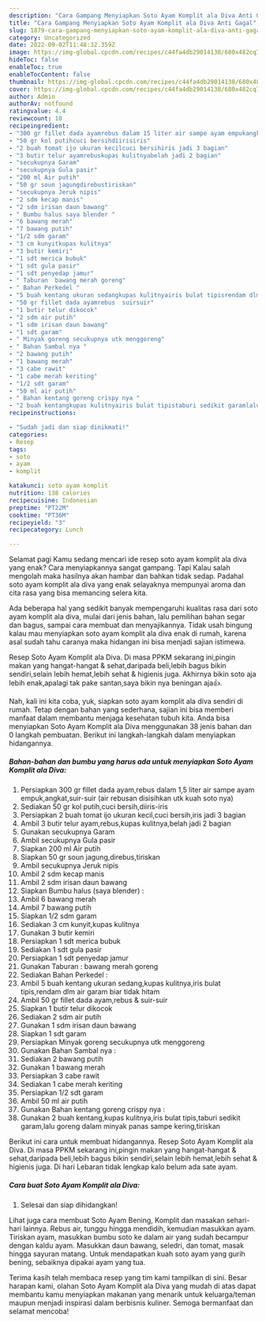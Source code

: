 ```yaml
---
description: "Cara Gampang Menyiapkan Soto Ayam Komplit ala Diva Anti Gagal"
title: "Cara Gampang Menyiapkan Soto Ayam Komplit ala Diva Anti Gagal"
slug: 1879-cara-gampang-menyiapkan-soto-ayam-komplit-ala-diva-anti-gagal
category: Uncategorized
date: 2022-09-02T11:48:32.359Z
image: https://img-global.cpcdn.com/recipes/c44fa4db29014138/680x482cq70/soto-ayam-komplit-ala-diva-foto-resep-utama.jpg
hideToc: false
enableToc: true
enableTocContent: false
thumbnail: https://img-global.cpcdn.com/recipes/c44fa4db29014138/680x482cq70/soto-ayam-komplit-ala-diva-foto-resep-utama.jpg
cover: https://img-global.cpcdn.com/recipes/c44fa4db29014138/680x482cq70/soto-ayam-komplit-ala-diva-foto-resep-utama.jpg
author: Admin
authorAv: notfound
ratingvalue: 4.4
reviewcount: 10
recipeingredient:
- "300 gr fillet dada ayamrebus dalam 15 liter air sampe ayam empukangkatsuirsuir air rebusan disisihkan utk kuah soto nya"
- "50 gr kol putihcuci bersihdiirisiris"
- "2 buah tomat ijo ukuran kecilcuci bersihiris jadi 3 bagian"
- "3 butir telur ayamrebuskupas kulitnyabelah jadi 2 bagian"
- "secukupnya Garam"
- "secukupnya Gula pasir"
- "200 ml Air putih"
- "50 gr soun jagungdirebustiriskan"
- "secukupnya Jeruk nipis"
- "2 sdm kecap manis"
- "2 sdm irisan daun bawang"
- " Bumbu halus saya blender "
- "6 bawang merah"
- "7 bawang putih"
- "1/2 sdm garam"
- "3 cm kunyitkupas kulitnya"
- "3 butir kemiri"
- "1 sdt merica bubuk"
- "1 sdt gula pasir"
- "1 sdt penyedap jamur"
- " Taburan  bawang merah goreng"
- " Bahan Perkedel "
- "5 buah kentang ukuran sedangkupas kulitnyairis bulat tipisrendam dlm air garam biar tidak hitam"
- "50 gr fillet dada ayamrebus  suirsuir"
- "1 butir telur dikocok"
- "2 sdm air putih"
- "1 sdm irisan daun bawang"
- "1 sdt garam"
- " Minyak goreng secukupnya utk menggoreng"
- " Bahan Sambal nya "
- "2 bawang putih"
- "1 bawang merah"
- "3 cabe rawit"
- "1 cabe merah keriting"
- "1/2 sdt garam"
- "50 ml air putih"
- " Bahan kentang goreng crispy nya "
- "2 buah kentangkupas kulitnyairis bulat tipistaburi sedikit garamlalu goreng dalam minyak panas sampe keringtiriskan"
recipeinstructions:

- "Sudah jadi dan siap dinikmati!"
categories:
- Resep
tags:
- soto
- ayam
- komplit

katakunci: soto ayam komplit 
nutrition: 138 calories
recipecuisine: Indonesian
preptime: "PT22M"
cooktime: "PT36M"
recipeyield: "3"
recipecategory: Lunch

---
```



Selamat pagi Kamu sedang mencari ide resep soto ayam komplit ala diva yang enak? Cara menyiapkannya sangat gampang. Tapi Kalau salah mengolah maka hasilnya akan hambar dan bahkan tidak sedap. Padahal soto ayam komplit ala diva yang enak selayaknya mempunyai aroma dan cita rasa yang bisa memancing selera kita.


Ada beberapa hal yang sedikit banyak mempengaruhi kualitas rasa dari soto ayam komplit ala diva, mulai dari jenis bahan, lalu pemilihan bahan segar dan bagus, sampai cara membuat dan menyajikannya. Tidak usah bingung kalau mau menyiapkan soto ayam komplit ala diva enak di rumah, karena asal sudah tahu caranya maka hidangan ini bisa menjadi sajian istimewa.

Resep Soto Ayam Komplit ala Diva. Di masa PPKM sekarang ini,pingin makan yang hangat-hangat &amp; sehat,daripada beli,lebih bagus bikin sendiri,selain lebih hemat,lebih sehat &amp; higienis juga. Akhirnya bikin soto aja lebih enak,apalagi tak pake santan,saya bikin nya beningan aja👍.


Nah, kali ini kita coba, yuk, siapkan soto ayam komplit ala diva sendiri di rumah. Tetap dengan bahan yang sederhana, sajian ini bisa memberi manfaat dalam membantu menjaga kesehatan tubuh kita. Anda bisa menyiapkan Soto Ayam Komplit ala Diva menggunakan 38 jenis bahan dan 0 langkah pembuatan. Berikut ini langkah-langkah dalam menyiapkan hidangannya.

<!--inarticleads1-->

##### Bahan-bahan dan bumbu yang harus ada untuk menyiapkan Soto Ayam Komplit ala Diva:

1. Persiapkan 300 gr fillet dada ayam,rebus dalam 1,5 liter air sampe ayam empuk,angkat,suir-suir (air rebusan disisihkan utk kuah soto nya)
1. Sediakan 50 gr kol putih,cuci bersih,diiris-iris
1. Persiapkan 2 buah tomat ijo ukuran kecil,cuci bersih,iris jadi 3 bagian
1. Ambil 3 butir telur ayam,rebus,kupas kulitnya,belah jadi 2 bagian
1. Gunakan secukupnya Garam
1. Ambil secukupnya Gula pasir
1. Siapkan 200 ml Air putih
1. Siapkan 50 gr soun jagung,direbus,tiriskan
1. Ambil secukupnya Jeruk nipis
1. Ambil 2 sdm kecap manis
1. Ambil 2 sdm irisan daun bawang
1. Siapkan  Bumbu halus (saya blender) :
1. Ambil 6 bawang merah
1. Ambil 7 bawang putih
1. Siapkan 1/2 sdm garam
1. Sediakan 3 cm kunyit,kupas kulitnya
1. Gunakan 3 butir kemiri
1. Persiapkan 1 sdt merica bubuk
1. Sediakan 1 sdt gula pasir
1. Persiapkan 1 sdt penyedap jamur
1. Gunakan  Taburan : bawang merah goreng
1. Sediakan  Bahan Perkedel :
1. Ambil 5 buah kentang ukuran sedang,kupas kulitnya,iris bulat tipis,rendam dlm air garam biar tidak hitam
1. Ambil 50 gr fillet dada ayam,rebus &amp; suir-suir
1. Siapkan 1 butir telur dikocok
1. Sediakan 2 sdm air putih
1. Gunakan 1 sdm irisan daun bawang
1. Siapkan 1 sdt garam
1. Persiapkan  Minyak goreng secukupnya utk menggoreng
1. Gunakan  Bahan Sambal nya :
1. Sediakan 2 bawang putih
1. Gunakan 1 bawang merah
1. Persiapkan 3 cabe rawit
1. Sediakan 1 cabe merah keriting
1. Persiapkan 1/2 sdt garam
1. Ambil 50 ml air putih
1. Gunakan  Bahan kentang goreng crispy nya :
1. Gunakan 2 buah kentang,kupas kulitnya,iris bulat tipis,taburi sedikit garam,lalu goreng dalam minyak panas sampe kering,tiriskan


Berikut ini cara untuk membuat hidangannya. Resep Soto Ayam Komplit ala Diva. Di masa PPKM sekarang ini,pingin makan yang hangat-hangat &amp; sehat,daripada beli,lebih bagus bikin sendiri,selain lebih hemat,lebih sehat &amp; higienis juga. Di hari Lebaran tidak lengkap kalo belum ada sate ayam. 

<!--inarticleads2-->

##### Cara buat Soto Ayam Komplit ala Diva:


1. Selesai dan siap dihidangkan!

Lihat juga cara membuat Soto Ayam Bening, Komplit dan masakan sehari-hari lainnya. Rebus air, tunggu hingga mendidih, kemudian masukkan ayam. Tiriskan ayam, masukkan bumbu soto ke dalam air yang sudah becampur dengan kaldu ayam. Masukkan daun bawang, seledri, dan tomat, masak hingga sayuran matang. Untuk mendapatkan kuah soto ayam yang gurih bening, sebaiknya dipakai ayam yang tua. 

Terima kasih telah membaca resep yang tim kami tampilkan di sini. Besar harapan kami, olahan Soto Ayam Komplit ala Diva yang mudah di atas dapat membantu kamu menyiapkan makanan yang menarik untuk keluarga/teman maupun menjadi inspirasi dalam berbisnis kuliner. Semoga bermanfaat dan selamat mencoba!

